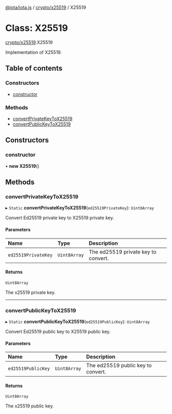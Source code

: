 [@iota/iota.js](../README.md) / [crypto/x25519](../modules/crypto_x25519.md) / X25519

# Class: X25519

[crypto/x25519](../modules/crypto_x25519.md).X25519

Implementation of X25519.

## Table of contents

### Constructors

- [constructor](crypto_x25519.X25519.md#constructor)

### Methods

- [convertPrivateKeyToX25519](crypto_x25519.X25519.md#convertprivatekeytox25519)
- [convertPublicKeyToX25519](crypto_x25519.X25519.md#convertpublickeytox25519)

## Constructors

### constructor

• **new X25519**()

## Methods

### convertPrivateKeyToX25519

▸ `Static` **convertPrivateKeyToX25519**(`ed25519PrivateKey`): `Uint8Array`

Convert Ed25519 private key to X25519 private key.

#### Parameters

| Name | Type | Description |
| :------ | :------ | :------ |
| `ed25519PrivateKey` | `Uint8Array` | The ed25519 private key to convert. |

#### Returns

`Uint8Array`

The x25519 private key.

___

### convertPublicKeyToX25519

▸ `Static` **convertPublicKeyToX25519**(`ed25519PublicKey`): `Uint8Array`

Convert Ed25519 public key to X25519 public key.

#### Parameters

| Name | Type | Description |
| :------ | :------ | :------ |
| `ed25519PublicKey` | `Uint8Array` | The ed25519 public key to convert. |

#### Returns

`Uint8Array`

The x25519 public key.
